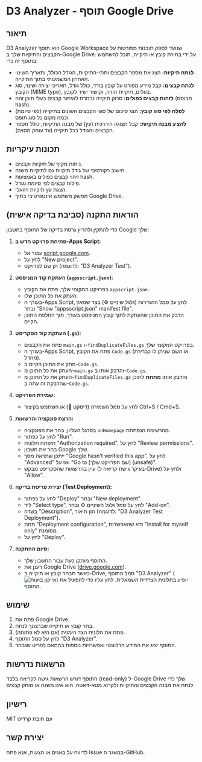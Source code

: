 # D3 Analyzer - תוסף Google Drive

## תיאור

D3 Analyzer הוא תוסף Google Workspace שנועד לספק תובנות מפורטות על הקבצים והתיקיות שלך ב-Google Drive. על ידי בחירת קובץ או תיקייה, תוכל להשתמש בתוסף זה כדי:

*   **לנתח תיקיות:** הצג את מספר הקבצים ותתי-התיקיות, הגודל הכולל, ותאריך השינוי האחרון המשמעותי בתוך התיקייה.
*   **לנתח קבצים:** קבל מידע מפורט על קובץ בודד, כולל גודל, תאריכי יצירה ושינוי, סוג הקובץ (MIME type), בעלים, תיקיית הורה, וקישור ישיר לקובץ.
*   **לזהות קבצים כפולים:** סרוק תיקייה נבחרת לאיתור קבצים בעלי תוכן זהה (מבוסס hash).
*   **לפלח לפי סוג קובץ:** הצג סיכום של סוגי הקבצים השונים בתיקייה (לפי סיומת) וכמה מקום כל סוג תופס.
*   **להציג מבנה תיקיות:** קבל תצוגה היררכית (עץ) של מבנה התיקיות, כולל מספר הקבצים והגודל בכל תיקייה (עד עומק מסוים).

## תכונות עיקריות

*   ניתוח מקיף של תיקיות וקבצים.
*   חישוב רקורסיבי של גודל תיקיות גם לתיקיות משנה.
*   זיהוי קבצים כפולים באמצעות hash.
*   פילוח קבצים לפי סיומת וגודל.
*   הצגת עץ תיקיות ויזואלי.
*   ממשק משתמש אינטגרטיבי בתוך Google Drive.

## הוראות התקנה (סביבת בדיקה אישית)

כדי להתקין ולהריץ גרסת בדיקה של התוסף בחשבון Google שלך:

1.  **פתיחת פרויקט חדש ב-Apps Script:**
    *   עבור אל [script.google.com](https://script.google.com).
    *   לחץ על "New project".
    *   תן שם לפרויקט (לדוגמה: "D3 Analyzer Test").

2.  **העתקת קוד המניפסט (`appsscript.json`):**
    *   בפרויקט המקומי שלך, פתח את הקובץ `appscript.json`.
    *   העתק את כל התוכן שלו.
    *   בעורך ה-Apps Script, לחץ על סמל ההגדרות (גלגל שיניים ⚙️) בצד שמאל ובחר "Show "appsscript.json" manifest file".
    *   הדבק את התוכן שהעתקת לתוך קובץ המניפסט בעורך, תוך החלפת התוכן הקיים.

3.  **העתקת קוד הסקריפט (`.gs`):**
    *   פתח את הקבצים `main.gs` ו-`findDuplicateFiles.gs` בפרויקט המקומי שלך.
    *   בעורך ה-Apps Script, פתח את הקובץ `Code.gs` (או השם שניתן לו כברירת מחדל).
    *   מחק את התוכן הקיים ב-`Code.gs`.
    *   העתק את כל התוכן מ-`main.gs` והדבק אותו ב-`Code.gs`.
    *   העתק את כל התוכן מ-`findDuplicateFiles.gs` והדבק אותו **מתחת** לתוכן שהדבקת זה עתה ב-`Code.gs`.

4.  **שמירת הפרויקט:**
    *   לחץ על סמל השמירה (דיסקט 💾) או השתמש בקיצור Ctrl+S / Cmd+S.

5.  **הרצת פונקציה והרשאות:**
    *   בסרגל העליון, בחר את הפונקציה `onHomepage` מהרשימה הנפתחת.
    *   לחץ על כפתור "Run".
    *   תיפתח חלונית "Authorization required". לחץ על "Review permissions".
    *   בחר את חשבון Google שלך.
    *   ייתכן שתראה מסך "Google hasn’t verified this app". לחץ על "Advanced" ואז על "Go to [שם הפרויקט שלך] (unsafe)".
    *   עיין בהרשאות שהסקריפט מבקש (בעיקר גישת קריאה ל-Drive) ולחץ על "Allow".

6.  **יצירת פריסת בדיקה (Test Deployment):**
    *   לחץ על כפתור "Deploy" ובחר "New deployment".
    *   ליד "Select type", לחץ על סמל גלגל השיניים ⚙️ ובחר "Add-on".
    *   בשדה "Description", הזן תיאור (לדוגמה: "D3 Analyzer Test Deployment").
    *   תחת "Deployment configuration", ודא שהאפשרות "Install for myself only" מסומנת.
    *   לחץ על "Deploy".

7.  **סיום ההתקנה:**
    *   התוסף מותקן כעת עבור החשבון שלך.
    *   רענן את Google Drive ([drive.google.com](https://drive.google.com)).
    *   כאשר תבחר קובץ או תיקייה ב-Drive, סמל התוסף "D3 Analyzer" (![אייקון בועות](https://www.gstatic.com/images/icons/material/system/2x/bubble_chart_black_24dp.png)) יופיע בחלונית הצדדית השמאלית. לחץ עליו כדי להפעיל את התוסף.

## שימוש

1.  פתח את Google Drive.
2.  בחר קובץ או תיקייה שברצונך לנתח.
3.  פתח את חלונית הצד הימנית (אם היא לא פתוחה).
4.  לחץ על סמל התוסף "D3 Analyzer".
5.  התוסף יציג את המידע הרלוונטי ואפשרויות נוספות בהתאם לפריט שנבחר.

## הרשאות נדרשות

התוסף דורש הרשאות גישה לקריאה בלבד (read-only) ל-Google Drive שלך כדי לנתח את מבנה הקבצים והתיקיות ולקרוא מטא-דאטה. הוא אינו משנה או מוחק קבצים.

## רישיון

MIT עם חובת קרדיט

## יצירת קשר

לדיווח על באגים או הצעות, אנא פתח Issue במאגר ה-GitHub.
